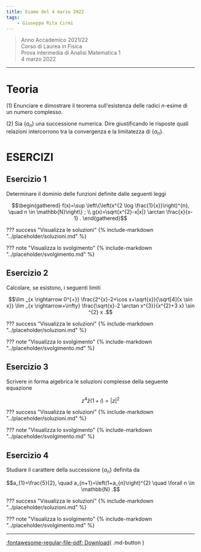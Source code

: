 ```yaml
---
title: Esame del 4 marzo 2022
tags:
    - Giuseppa Rita Cirmi
---
```


>Anno Accademico 2021/22<br>
Corso di Laurea in Fisica<br>
Prova intermedia di Analisi Matematica 1<br>
4 marzo 2022

---

# Teoria

\(1) Enunciare e dimostrare il teorema sull'esistenza delle radici
$n$-esime di un numero complesso.

\(2) Sia $\left\{a_{n}\right\}$ una successione numerica. Dire
giustificando le risposte quali relazioni intercorrono tra la
convergenza e la limitatezza di $\left\{a_{n}\right\}$.

# ESERCIZI

## Esercizio 1
Determinare il dominio delle funzioni definite dalle seguenti leggi

$$\begin{gathered}
f(x)=\sup \left\{\left(x^{2 \log \frac{1}{x}}\right)^{n}, \quad n \in \mathbb{N}\right\} ; \\
g(x)=\sqrt{x^{2}-x|x|} \arctan \frac{x}{x-1} .
\end{gathered}$$

??? success "Visualizza le soluzioni"
    {% include-markdown "../placeholder/soluzioni.md" %}

??? note "Visualizza lo svolgimento"
    {% include-markdown "../placeholder/svolgimento.md" %}

## Esercizio 2
Calcolare, se esistono, i seguenti limiti

$$\lim _{x \rightarrow 0^{+}} \frac{2^{x}-2+\cos x+\sqrt{x}}{\sqrt[4]{x \sin x}} \lim _{x \rightarrow+\infty} \frac{\sqrt{x}-2 \arctan x^{3}}{x^{2}+3 x} \sin ^{2} x .$$

??? success "Visualizza le soluzioni"
    {% include-markdown "../placeholder/soluzioni.md" %}

??? note "Visualizza lo svolgimento"
    {% include-markdown "../placeholder/svolgimento.md" %}

## Esercizio 3
Scrivere in forma algebrica le soluzioni complesse della seguente
equazione

$$z^{4} \bar{z}(1+i)=|z|^{2}$$

??? success "Visualizza le soluzioni"
    {% include-markdown "../placeholder/soluzioni.md" %}

??? note "Visualizza lo svolgimento"
    {% include-markdown "../placeholder/svolgimento.md" %}

## Esercizio 4
Studiare il carattere della successione $\left\{a_{n}\right\}$
definita da

$$a_{1}=\frac{5}{2}, \quad a_{n+1}=\left(1+a_{n}\right)^{2} \quad \forall n \in \mathbb{N} .$$

??? success "Visualizza le soluzioni"
    {% include-markdown "../placeholder/soluzioni.md" %}

??? note "Visualizza lo svolgimento"
    {% include-markdown "../placeholder/svolgimento.md" %}

---

[:fontawesome-regular-file-pdf: Download](pdf/2022-03-04.pdf){ .md-button }
